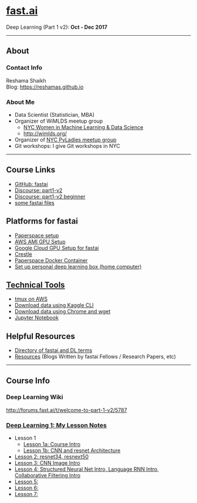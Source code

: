 # [fast.ai](http://www.fast.ai)
Deep Learning (Part 1 v2):  **Oct - Dec 2017**  

---
## About

### Contact Info
Reshama Shaikh  
Blog:  https://reshamas.github.io  

### About Me
* Data Scientist (Statistician, MBA)
* Organizer of WiMLDS meetup group
     - [NYC Women in Machine Learning & Data Science](http://www.meetup.com/NYC-Women-in-Machine-Learning-Data-Science/)
     - http://wimlds.org/
* Organizer of [NYC PyLadies meetup group](https://www.meetup.com/NYC-PyLadies/)
* Git workshops: I give Git workshops in NYC

---

## Course Links
* [GitHub: fastai](https://github.com/fastai/fastai)
* [Discourse:  part1-v2](http://forums.fast.ai/c/part1-v2)
* [Discourse:  part1-v2 beginner](http://forums.fast.ai/c/part1v2-beg)
* [some fastai files](http://files.fast.ai)

## Platforms for fastai
* [Paperspace setup](tools/paperspace.md)
* [AWS AMI GPU Setup](tools/aws_ami_gpu_setup.md)  
* [Google Cloud GPU Setup for fastai](https://medium.com/google-cloud/set-up-google-cloud-gpu-for-fast-ai-45a77fa0cb48)
* [Crestle](tools/crestle_run.md)
* [Paperspace Docker Container](https://hub.docker.com/r/paperspace/fastai/)
* [Set up personal deep learning box (home computer)](tools/setup_personal_dl_box.md)

## [Technical Tools](tools/)
* [tmux on AWS](tools/tmux.md)
* [Download data using Kaggle CLI](tools/download_data_kaggle_cli.md)
* [Download data using Chrome and wget](tools/download_data_chrome_curlwget.md)
* [Jupyter Notebook](tools/jupyter_notebook.md)


## Helpful Resources
* [Directory of fastai and DL terms](fastai_dl_terms.md)
* [Resources](resources.md) (Blogs Written by fastai Fellows / Research Papers, etc)

---
## Course Info

### Deep Learning Wiki
http://forums.fast.ai/t/welcome-to-part-1-v2/5787

### [Deep Learning 1: My Lesson Notes](courses/dl1/) 
* Lesson 1
  - [Lesson 1a: Course Intro](courses/dl1/lesson_1a_course_intro.md)
  - [Lesson 1b: CNN and resnet Architecture](courses/dl1/lesson_1b_cnn_tools.md)
* [Lesson 2: resnet34, resnext50](courses/dl1/lesson_2_resnet34_resnext50.md)
* [Lesson 3: CNN Image Intro](courses/dl1/lesson_3_x.md)
* [Lesson 4: Structured Neural Net Intro, Language RNN Intro, Collaborative Filtering Intro](courses/dl1/lesson_4_x.md)
* [Lesson 5:  ](courses/dl1/lesson_5_x.md)
* [Lesson 6:  ](courses/dl1/lesson_6_x.md)
* [Lesson 7:  ](courses/dl1/lesson_7_x.md)

